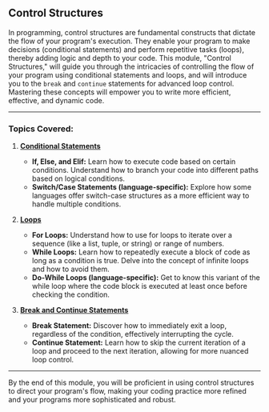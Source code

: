 ## Control Structures

In programming, control structures are fundamental constructs that dictate the flow of your program's execution. They enable your program to make decisions (conditional statements) and perform repetitive tasks (loops), thereby adding logic and depth to your code. This module, "Control Structures," will guide you through the intricacies of controlling the flow of your program using conditional statements and loops, and will introduce you to the `break` and `continue` statements for advanced loop control. Mastering these concepts will empower you to write more efficient, effective, and dynamic code.

---

### Topics Covered:

1. **[Conditional Statements](https://github.com/PeteComSci/intro_comprog/tree/main/topics/control_structures/topics/conditional_statements)**
   - **If, Else, and Elif:** Learn how to execute code based on certain conditions. Understand how to branch your code into different paths based on logical conditions.
   - **Switch/Case Statements (language-specific):** Explore how some languages offer switch-case structures as a more efficient way to handle multiple conditions.

2. **[Loops](https://github.com/PeteComSci/intro_comprog/tree/main/topics/control_structures/topics/loops)**
   - **For Loops:** Understand how to use for loops to iterate over a sequence (like a list, tuple, or string) or range of numbers.
   - **While Loops:** Learn how to repeatedly execute a block of code as long as a condition is true. Delve into the concept of infinite loops and how to avoid them.
   - **Do-While Loops (language-specific):** Get to know this variant of the while loop where the code block is executed at least once before checking the condition.

3. **[Break and Continue Statements](https://github.com/PeteComSci/intro_comprog/tree/main/topics/control_structures/topics/break_continue)**
   - **Break Statement:** Discover how to immediately exit a loop, regardless of the condition, effectively interrupting the cycle.
   - **Continue Statement:** Learn how to skip the current iteration of a loop and proceed to the next iteration, allowing for more nuanced loop control.

---

By the end of this module, you will be proficient in using control structures to direct your program's flow, making your coding practice more refined and your programs more sophisticated and robust.
